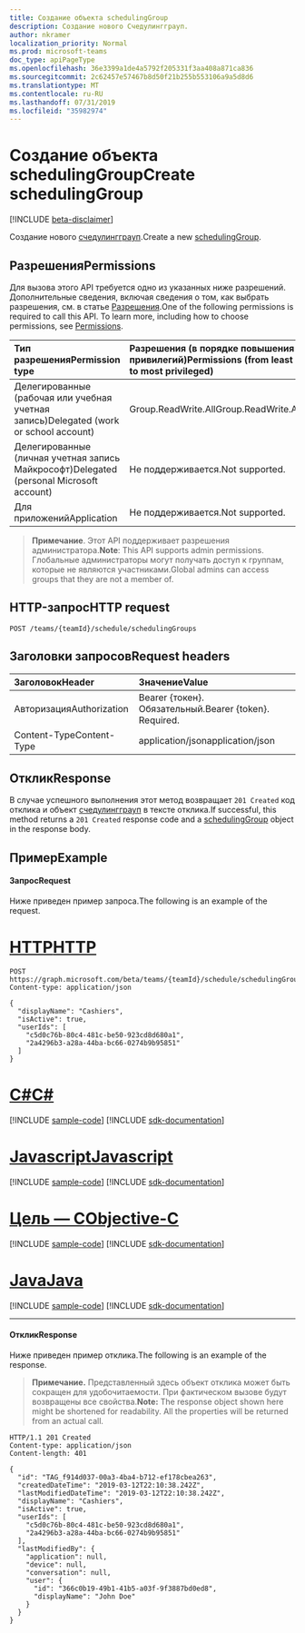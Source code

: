 ```yaml
---
title: Создание объекта schedulingGroup
description: Создание нового Счедулингграуп.
author: nkramer
localization_priority: Normal
ms.prod: microsoft-teams
doc_type: apiPageType
ms.openlocfilehash: 36e3399a1de4a5792f205331f3aa408a871ca836
ms.sourcegitcommit: 2c62457e57467b8d50f21b255b553106a9a5d8d6
ms.translationtype: MT
ms.contentlocale: ru-RU
ms.lasthandoff: 07/31/2019
ms.locfileid: "35982974"
---
```

# <a name="create-schedulinggroup"></a><span data-ttu-id="1fad8-103">Создание объекта schedulingGroup</span><span class="sxs-lookup"><span data-stu-id="1fad8-103">Create schedulingGroup</span></span>

[!INCLUDE [beta-disclaimer](../../includes/beta-disclaimer.md)]

<span data-ttu-id="1fad8-104">Создание нового [счедулингграуп](../resources/schedulinggroup.md).</span><span class="sxs-lookup"><span data-stu-id="1fad8-104">Create a new [schedulingGroup](../resources/schedulinggroup.md).</span></span>

## <a name="permissions"></a><span data-ttu-id="1fad8-105">Разрешения</span><span class="sxs-lookup"><span data-stu-id="1fad8-105">Permissions</span></span>

<span data-ttu-id="1fad8-p101">Для вызова этого API требуется одно из указанных ниже разрешений. Дополнительные сведения, включая сведения о том, как выбрать разрешения, см. в статье [Разрешения](/graph/permissions-reference).</span><span class="sxs-lookup"><span data-stu-id="1fad8-p101">One of the following permissions is required to call this API. To learn more, including how to choose permissions, see [Permissions](/graph/permissions-reference).</span></span>

|<span data-ttu-id="1fad8-108">Тип разрешения</span><span class="sxs-lookup"><span data-stu-id="1fad8-108">Permission type</span></span>      | <span data-ttu-id="1fad8-109">Разрешения (в порядке повышения привилегий)</span><span class="sxs-lookup"><span data-stu-id="1fad8-109">Permissions (from least to most privileged)</span></span>              |
|:--------------------|:---------------------------------------------------------|
|<span data-ttu-id="1fad8-110">Делегированные (рабочая или учебная учетная запись)</span><span class="sxs-lookup"><span data-stu-id="1fad8-110">Delegated (work or school account)</span></span> | <span data-ttu-id="1fad8-111">Group.ReadWrite.All</span><span class="sxs-lookup"><span data-stu-id="1fad8-111">Group.ReadWrite.All</span></span>    |
|<span data-ttu-id="1fad8-112">Делегированные (личная учетная запись Майкрософт)</span><span class="sxs-lookup"><span data-stu-id="1fad8-112">Delegated (personal Microsoft account)</span></span> | <span data-ttu-id="1fad8-113">Не поддерживается.</span><span class="sxs-lookup"><span data-stu-id="1fad8-113">Not supported.</span></span>    |
|<span data-ttu-id="1fad8-114">Для приложений</span><span class="sxs-lookup"><span data-stu-id="1fad8-114">Application</span></span> | <span data-ttu-id="1fad8-115">Не поддерживается.</span><span class="sxs-lookup"><span data-stu-id="1fad8-115">Not supported.</span></span> |

> <span data-ttu-id="1fad8-116">**Примечание**. Этот API поддерживает разрешения администратора.</span><span class="sxs-lookup"><span data-stu-id="1fad8-116">**Note**: This API supports admin permissions.</span></span> <span data-ttu-id="1fad8-117">Глобальные администраторы могут получать доступ к группам, которые не являются участниками.</span><span class="sxs-lookup"><span data-stu-id="1fad8-117">Global admins can access groups that they are not a member of.</span></span>

## <a name="http-request"></a><span data-ttu-id="1fad8-118">HTTP-запрос</span><span class="sxs-lookup"><span data-stu-id="1fad8-118">HTTP request</span></span>

<!-- { "blockType": "ignored" } -->

```http
POST /teams/{teamId}/schedule/schedulingGroups
```

## <a name="request-headers"></a><span data-ttu-id="1fad8-119">Заголовки запросов</span><span class="sxs-lookup"><span data-stu-id="1fad8-119">Request headers</span></span>

| <span data-ttu-id="1fad8-120">Заголовок</span><span class="sxs-lookup"><span data-stu-id="1fad8-120">Header</span></span>       | <span data-ttu-id="1fad8-121">Значение</span><span class="sxs-lookup"><span data-stu-id="1fad8-121">Value</span></span> |
|:---------------|:--------|
| <span data-ttu-id="1fad8-122">Авторизация</span><span class="sxs-lookup"><span data-stu-id="1fad8-122">Authorization</span></span>  | <span data-ttu-id="1fad8-p103">Bearer {токен}. Обязательный.</span><span class="sxs-lookup"><span data-stu-id="1fad8-p103">Bearer {token}. Required.</span></span>  |
| <span data-ttu-id="1fad8-125">Content-Type</span><span class="sxs-lookup"><span data-stu-id="1fad8-125">Content-Type</span></span>  | <span data-ttu-id="1fad8-126">application/json</span><span class="sxs-lookup"><span data-stu-id="1fad8-126">application/json</span></span>  |

## <a name="response"></a><span data-ttu-id="1fad8-127">Отклик</span><span class="sxs-lookup"><span data-stu-id="1fad8-127">Response</span></span>

<span data-ttu-id="1fad8-128">В случае успешного выполнения этот метод возвращает `201 Created` код отклика и объект [счедулингграуп](../resources/schedulinggroup.md) в тексте отклика.</span><span class="sxs-lookup"><span data-stu-id="1fad8-128">If successful, this method returns a `201 Created` response code and a [schedulingGroup](../resources/schedulinggroup.md) object in the response body.</span></span>

## <a name="example"></a><span data-ttu-id="1fad8-129">Пример</span><span class="sxs-lookup"><span data-stu-id="1fad8-129">Example</span></span>

#### <a name="request"></a><span data-ttu-id="1fad8-130">Запрос</span><span class="sxs-lookup"><span data-stu-id="1fad8-130">Request</span></span>

<span data-ttu-id="1fad8-131">Ниже приведен пример запроса.</span><span class="sxs-lookup"><span data-stu-id="1fad8-131">The following is an example of the request.</span></span>

# <a name="httptabhttp"></a>[<span data-ttu-id="1fad8-132">HTTP</span><span class="sxs-lookup"><span data-stu-id="1fad8-132">HTTP</span></span>](#tab/http)
<!-- {
  "blockType": "request",
  "name": "schedule-post-schedulinggroups"
}-->
```http
POST https://graph.microsoft.com/beta/teams/{teamId}/schedule/schedulingGroups
Content-type: application/json

{
  "displayName": "Cashiers",
  "isActive": true,
  "userIds": [
    "c5d0c76b-80c4-481c-be50-923cd8d680a1",
    "2a4296b3-a28a-44ba-bc66-0274b9b95851"
  ]
}
```
# <a name="ctabcsharp"></a>[<span data-ttu-id="1fad8-133">C#</span><span class="sxs-lookup"><span data-stu-id="1fad8-133">C#</span></span>](#tab/csharp)
[!INCLUDE [sample-code](../includes/snippets/csharp/schedule-post-schedulinggroups-csharp-snippets.md)]
[!INCLUDE [sdk-documentation](../includes/snippets/snippets-sdk-documentation-link.md)]

# <a name="javascripttabjavascript"></a>[<span data-ttu-id="1fad8-134">Javascript</span><span class="sxs-lookup"><span data-stu-id="1fad8-134">Javascript</span></span>](#tab/javascript)
[!INCLUDE [sample-code](../includes/snippets/javascript/schedule-post-schedulinggroups-javascript-snippets.md)]
[!INCLUDE [sdk-documentation](../includes/snippets/snippets-sdk-documentation-link.md)]

# <a name="objective-ctabobjc"></a>[<span data-ttu-id="1fad8-135">Цель — C</span><span class="sxs-lookup"><span data-stu-id="1fad8-135">Objective-C</span></span>](#tab/objc)
[!INCLUDE [sample-code](../includes/snippets/objc/schedule-post-schedulinggroups-objc-snippets.md)]
[!INCLUDE [sdk-documentation](../includes/snippets/snippets-sdk-documentation-link.md)]

# <a name="javatabjava"></a>[<span data-ttu-id="1fad8-136">Java</span><span class="sxs-lookup"><span data-stu-id="1fad8-136">Java</span></span>](#tab/java)
[!INCLUDE [sample-code](../includes/snippets/java/schedule-post-schedulinggroups-java-snippets.md)]
[!INCLUDE [sdk-documentation](../includes/snippets/snippets-sdk-documentation-link.md)]

---


#### <a name="response"></a><span data-ttu-id="1fad8-137">Отклик</span><span class="sxs-lookup"><span data-stu-id="1fad8-137">Response</span></span>

<span data-ttu-id="1fad8-138">Ниже приведен пример отклика.</span><span class="sxs-lookup"><span data-stu-id="1fad8-138">The following is an example of the response.</span></span> 

><span data-ttu-id="1fad8-p104">**Примечание.** Представленный здесь объект отклика может быть сокращен для удобочитаемости. При фактическом вызове будут возвращены все свойства.</span><span class="sxs-lookup"><span data-stu-id="1fad8-p104">**Note:** The response object shown here might be shortened for readability. All the properties will be returned from an actual call.</span></span>
<!-- {
  "blockType": "response",
  "truncated": true,
  "@odata.type": "microsoft.graph.schedulingGroup"
} -->

```http
HTTP/1.1 201 Created
Content-type: application/json
Content-length: 401

{
  "id": "TAG_f914d037-00a3-4ba4-b712-ef178cbea263",
  "createdDateTime": "2019-03-12T22:10:38.242Z",
  "lastModifiedDateTime": "2019-03-12T22:10:38.242Z",
  "displayName": "Cashiers",
  "isActive": true,
  "userIds": [
    "c5d0c76b-80c4-481c-be50-923cd8d680a1",
    "2a4296b3-a28a-44ba-bc66-0274b9b95851"
  ],
  "lastModifiedBy": {
    "application": null,
    "device": null,
    "conversation": null,
    "user": {
      "id": "366c0b19-49b1-41b5-a03f-9f3887bd0ed8",
      "displayName": "John Doe"
    }
  }
}
```

<!-- uuid: 8fcb5dbc-d5aa-4681-8e31-b001d5168d79
2015-10-25 14:57:30 UTC -->
<!--
{
  "type": "#page.annotation",
  "description": "Creates a new schedulingGroup",
  "keywords": "",
  "section": "documentation",
  "tocPath": "",
  "suppressions": [
  ]
}
-->
